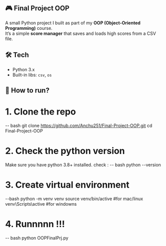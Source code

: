 ## 🎮 Final Project OOP  
A small Python project I built as part of my **OOP (Object-Oriented Programming)** course.  
It’s a simple **score manager** that saves and loads high scores from a CSV file.  

## 🛠️ Tech
- Python 3.x  
- Built-in libs: `csv`, `os`

## 🚀 How to run?
# 1. Clone the repo
-- bash
git clone https://github.com/Anchu251/Final-Project-OOP.git
cd Final-Project-OOP

# 2. Check the python version
Make sure you have python 3.8+ installed.
check : 
-- bash 
python --version
# 3. Create virtual environment
--bash
python -m venv venv
source venv/bin/active #for mac/linux
venv\Scripts\active #for windowns
# 4. Runnnnn !!!
-- bash
python OOPFinalPrj.py









